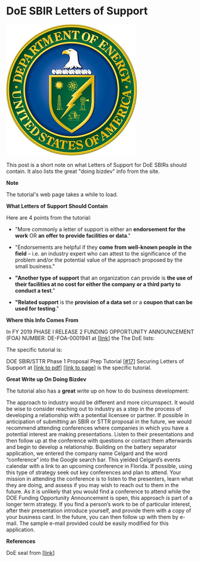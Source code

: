 # DoE SBIR Letters of Support

![department_of_energy_seal](department_of_energy_seal.jpg)

This post is a short note on what Letters of Support for DoE SBIRs should contain. It also lists the great "doing bizdev" info from the site.

**Note**

The tutorial's web page takes a while to load.

**What Letters of Support Should Contain**

Here are 4 points from the tutorial:

-   "More commonly a letter of support is either an **endorsement for the work** OR **an offer to provide facilities or data**."
    
-   "Endorsements are helpful if they **come from well-known people in the field** – i.e. an industry expert who can attest to the significance of the problem and/or the potential value of the approach proposed by the small business."
    
-   **"Another type of support** that an organization can provide is **the use of their facilities at no cost for either the company or a third party to conduct a test**."
    
-   **"Related support** is the **provision of a data set** or a **coupon that can be used for testing**."
    

**Where this Info Comes From**

In FY 2019 PHASE I RELEASE 2 FUNDING OPPORTUNITY ANNOUNCEMENT (FOA) NUMBER: DE-FOA-0001941 at [[link](http://science.energy.gov/~/media/grants/pdf/foas/2019/SC_FOA_0001941.pdf)] the The DoE lists:

The specific tutorial is:

DOE SBIR/STTR Phase 1 Proposal Prep Tutorial [[#17](https://pfefferz.wixsite.com/website/home/hashtags/17)] Securing Letters of Support at [[link to pdf](http://www.doesbirlearning.com/wp-content/themes/phase0-LMS/images/public/Module17.pdf)\] [[link to page](http://www.doesbirlearning.com/module-17-17/)] is the specific tutorial.

**Great Write up On Doing Bizdev**

The tutorial also has a **great** write up on how to do business development:

The approach to industry would be different and more circumspect. It would be wise to consider reaching out to industry as a step in the process of developing a relationship with a potential licensee or partner. If possible in anticipation of submitting an SBIR or STTR proposal in the future, we would recommend attending conferences where companies in which you have a potential interest are making presentations. Listen to their presentations and then follow up at the conference with questions or contact them afterwards and begin to develop a relationship. Building on the battery separator application, we entered the company name Celgard and the word “conference” into the Google search bar. This yielded Celgard’s events calendar with a link to an upcoming conference in Florida. If possible, using this type of strategy seek out key conferences and plan to attend. Your mission in attending the conference is to listen to the presenters, learn what they are doing, and assess if you may wish to reach out to them in the future. As it is unlikely that you would find a conference to attend while the DOE Funding Opportunity Announcement is open, this approach is part of a longer term strategy. If you find a person’s work to be of particular interest, after their presentation introduce yourself, and provide them with a copy of your business card. In the future, you can then follow up with them by e-mail. The sample e-mail provided could be easily modified for this application.

**References**

DoE seal from [[link](http://www.energy.gov/management/office-management/operational-management/history/brief-history-department-energy)]

